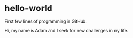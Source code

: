 # hello-world

First few lines of programming in GitHub.

Hi, my name is Adam and I seek for new challenges in my life.
